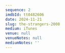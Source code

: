 ```yaml
---
sequence: 2
imdbId: tt0482606
date: 2024-11-21
slug: the-strangers-2008
medium: iTunes
venue: null
venueNotes: null
mediumNotes: ''
---
```


